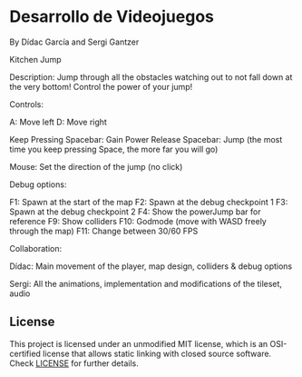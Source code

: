 # Desarrollo de Videojuegos

By Dídac García and Sergi Gantzer
 
Kitchen Jump

Description: Jump through all the obstacles watching out to not fall down at the very bottom! Control the power of your jump!

Controls:

A: Move left
D: Move right

Keep Pressing Spacebar: Gain Power
Release Spacebar: Jump (the most time you keep pressing Space, the more far you will go)

Mouse: Set the direction of the jump (no click)

Debug options:

F1: Spawn at the start of the map
F2: Spawn at the debug checkpoint 1
F3: Spawn at the debug checkpoint 2
F4: Show the powerJump bar for reference
F9: Show colliders
F10: Godmode (move with WASD freely through the map)
F11: Change between 30/60 FPS

Collaboration:

Dídac: Main movement of the player, map design, colliders & debug options

Sergi: All the animations, implementation and modifications of the tileset, audio

## License

This project is licensed under an unmodified MIT license, which is an OSI-certified license that allows static linking with closed source software. Check [LICENSE](LICENSE) for further details.
